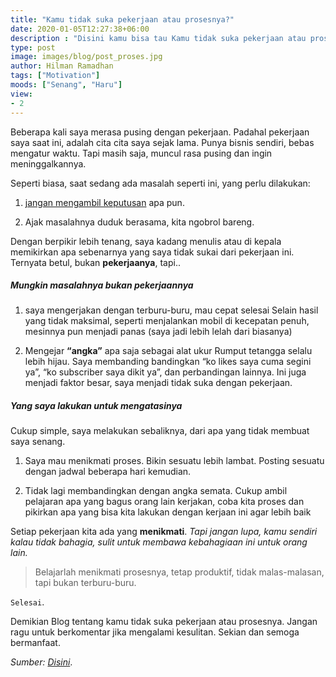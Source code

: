 ```yaml
---
title: "Kamu tidak suka pekerjaan atau prosesnya?"
date: 2020-01-05T12:27:38+06:00
description : "Disini kamu bisa tau Kamu tidak suka pekerjaan atau prosesnya?"
type: post
image: images/blog/post_proses.jpg
author: Hilman Ramadhan
tags: ["Motivation"]
moods: ["Senang", "Haru"]
view:
- 2
---
```


Beberapa kali saya merasa pusing dengan pekerjaan. Padahal pekerjaan saya saat ini, adalah cita cita saya sejak lama. Punya bisnis sendiri, bebas mengatur waktu. Tapi masih saja, muncul rasa pusing dan ingin meninggalkannya.

Seperti biasa, saat sedang ada masalah seperti ini, yang perlu dilakukan:

1. [jangan mengambil keputusan](https://hilman.space/emosi/) apa pun.
   
2. Ajak masalahnya duduk berasama, kita ngobrol bareng.

Dengan berpikir lebih tenang, saya kadang menulis atau di kepala memikirkan apa sebenarnya yang saya tidak sukai dari pekerjaan ini. Ternyata betul, bukan **pekerjaanya**, tapi..

##### Mungkin masalahnya bukan pekerjaannya

1. saya mengerjakan dengan terburu-buru, mau cepat selesai
Selain hasil yang tidak maksimal, seperti menjalankan mobil di kecepatan penuh, mesinnya pun menjadi panas (saya jadi lebih lelah dari biasanya)

2. Mengejar **“angka”** apa saja sebagai alat ukur
Rumput tetangga selalu lebih hijau. Saya membanding bandingkan “ko likes saya cuma segini ya”, “ko subscriber saya dikit ya”, dan perbandingan lainnya. Ini juga menjadi faktor besar, saya menjadi tidak suka dengan pekerjaan.

##### Yang saya lakukan untuk mengatasinya

Cukup simple, saya melakukan sebaliknya, dari apa yang tidak membuat saya senang.

1. Saya mau menikmati proses. Bikin sesuatu lebih lambat. Posting sesuatu dengan jadwal beberapa hari kemudian.
   
2. Tidak lagi membandingkan dengan angka semata. Cukup ambil pelajaran apa yang bagus orang lain kerjakan, coba kita proses dan pikirkan apa yang bisa kita lakukan dengan kerjaan ini agar lebih baik

Setiap pekerjaan kita ada yang **menikmati**. *Tapi jangan lupa, kamu sendiri kalau tidak bahagia, sulit untuk membawa kebahagiaan ini untuk orang lain.*

> Belajarlah menikmati prosesnya, tetap produktif, tidak malas-malasan, tapi bukan terburu-buru.

`Selesai`.

Demikian Blog tentang kamu tidak suka pekerjaan atau prosesnya. Jangan ragu untuk berkomentar jika mengalami kesulitan.
Sekian dan semoga bermanfaat.

*Sumber: [Disini](https://hilman.space/lambat/)*.